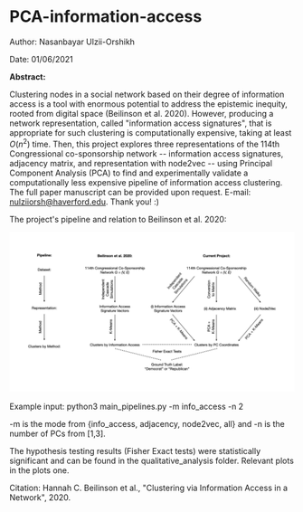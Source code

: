 # PCA-information-access

Author: Nasanbayar Ulzii-Orshikh

Date: 01/06/2021

**Abstract:**

Clustering nodes in a social network based on their degree of information access is a tool with enormous potential to address the epistemic inequity, rooted from digital space (Beilinson et al. 2020).
However, producing a network representation, called "information access signatures", that is appropriate for such clustering is computationally expensive, taking at least $O(n^2$) time.
Then, this project explores three representations of the 114th Congressional co-sponsorship network -- information access signatures, adjacency matrix, and representation with node2vec -- using Principal Component Analysis (PCA) to find and experimentally validate a computationally less expensive pipeline of information access clustering.
The full paper manuscript can be provided upon request. E-mail: nulziiorsh@haverford.edu. Thank you! :)

The project's pipeline and relation to Beilinson et al. 2020:

![project_pipeline.jpeg](project_pipeline.jpeg)

Example input: python3 main_pipelines.py -m info_access -n 2

-m is the mode from {info_access, adjacency, node2vec, all} and -n is the number of PCs from [1,3].

The hypothesis testing results (Fisher Exact tests) were statistically significant and can be found in the qualitative_analysis folder. Relevant plots in the plots one.

Citation: Hannah C. Beilinson et al., "Clustering via Information Access in a Network", 2020.